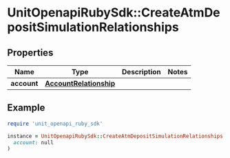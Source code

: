 # UnitOpenapiRubySdk::CreateAtmDepositSimulationRelationships

## Properties

| Name | Type | Description | Notes |
| ---- | ---- | ----------- | ----- |
| **account** | [**AccountRelationship**](AccountRelationship.md) |  |  |

## Example

```ruby
require 'unit_openapi_ruby_sdk'

instance = UnitOpenapiRubySdk::CreateAtmDepositSimulationRelationships.new(
  account: null
)
```

